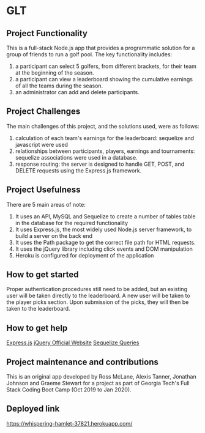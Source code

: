 # GLT

## Project Functionality

This is a full-stack Node.js app that provides a programmatic solution for a group of friends to run a golf pool. The key functionality includes:

1. a participant can select 5 golfers, from different brackets, for their team at the beginning of the season.
2. a participant can view a leaderboard showing the cumulative earnings of all the teams during the season.
3. an administrator can add and delete participants.

## Project Challenges

The main challenges of this project, and the solutions used, were as follows:

1. calculation of each team's earnings for the leaderboard: sequelize and javascript were used
2. relationships between participants, players, earnings and tournaments: sequelize associations were used in a database.
3. response routing: the server is designed to handle GET, POST, and DELETE requests using the Express.js framework.

## Project Usefulness

There are 5 main areas of note:

1. It uses an API, MySQL and Sequelize to create a number of tables table in the database for the required functionality
2. It uses Express.js, the most widely used Node.js server framework, to build a server on the back end
3. It uses the Path package to get the correct file path for HTML requests.
4. It uses the jQuery library including click events and DOM manipulation
5. Heroku is configured for deployment of the application

## How to get started

Proper authentication procedures still need to be added, but an existing user will be taken directly to the leaderboard. A new user will be taken to the player picks section. Upon submission of the picks, they will then be taken to the leaderboard.

## How to get help

[Express.js](https://expressjs.com/)
[jQuery Official Website](https://jquery.com/)
[Sequelize Queries](http://docs.sequelizejs.com/en/latest/docs/querying/)

## Project maintenance and contributions

This is an original app developed by Ross McLane, Alexis Tanner, Jonathan Johnson and Graeme Stewart for a project as part of Georgia Tech's Full Stack Coding Boot Camp (Oct 2019 to Jan 2020).

## Deployed link

https://whispering-hamlet-37821.herokuapp.com/
